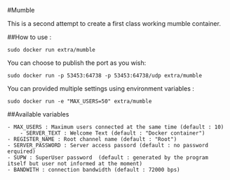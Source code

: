 #Mumble

This is a second attempt to create a first class working mumble container.

##How to use : 

`sudo docker run extra/mumble`

You can choose to publish the port as you wish:

`sudo docker run -p 53453:64738 -p 53453:64738/udp extra/mumble`

You can provided multiple settings using environment variables :

`sudo docker run -e "MAX_USERS=50" extra/mumble`

##Available variables

	- MAX_USERS : Maximum users connected at the same time (default : 10)
        - SERVER_TEXT : Welcome Text (default : "Docker container")
	- REGISTER_NAME : Root channel name (default : "Root")
	- SERVER_PASSWORD : Server access passord (default : no password erquired)
	- SUPW : SuperUser password  (default : generated by the program itself but user not informed at the moment)
	- BANDWITH : connection bandwidth (default : 72000 bps)

